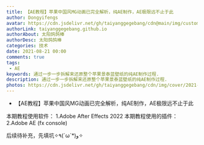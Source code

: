 ```yaml
---
title: 【AE教程】苹果中国风MG动画已完全解析，纯AE制作，AE极限远不止于此
author: Dongyifengs
avatar: https://cdn.jsdelivr.net/gh/taiyanggegebang/cdn@main/img/custom/avatar.jpg
authorLink: taiyanggegebang.github.io
authorAbout: 太阳鸽鸽棒
authorDesc: 太阳鸽鸽棒
categories: 技术
date: 2021-08-21 00:00
comments: true
tags: 
 - AE
keywords: 通过一步一步拆解来还原整个苹果景泰蓝壁纸的纯AE制作过程.
description: 通过一步一步拆解来还原整个苹果景泰蓝壁纸的纯AE制作过程.
photos: https://cdn.jsdelivr.net/gh/taiyanggegebang/cdn/img/cover/2021-08-21.webp
---
```


 - 【AE教程】苹果中国风MG动画已完全解析，纯AE制作，AE极限远不止于此

 本期教程使用软件：
    1.Adobe After Effects 2022
 本期教程使用的插件：
    2.Adobe AE (fx console)


后续待补充，先填坑✧٩(ˊωˋ*)و✧

